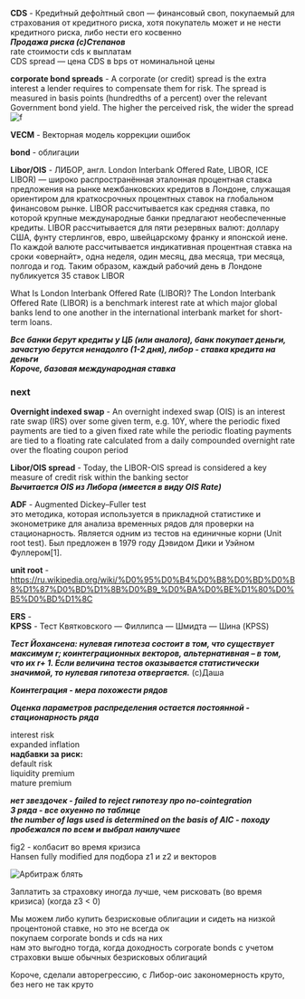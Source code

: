 **CDS** - Креди́тный дефо́лтный своп — финансовый своп,
 покупаемый для страхования от кредитного риска,
  хотя покупатель может и не нести кредитного риска,
   либо нести его косвенно  
  ***Продажа риска (с)Степанов***  
rate стоимости cds к выплатам    
CDS spread — цена CDS в bps от номинальной цены  
  
**corporate bond spreads** - A corporate (or credit) spread is the extra interest a lender requires to compensate them for risk. The spread is measured in basis points (hundredths of a percent) over the relevant Government bond yield. The higher the perceived risk, the wider the spread  
![f](https://sun9-76.userapi.com/impg/ud-9E_m6I97FgkgYogjryzV0sMok5APM4524Jg/GFyXF-lSJeo.jpg?size=643x130&quality=96&sign=e69301f86c2d9b03a0a1d6db344bbf7c&type=album)

**VECM** - Векторная модель коррекции ошибок  
  
**bond** - облигации  
    
**Libor/OIS** - ЛИ́БОР, англ. London Interbank Offered Rate, LIBOR, ICE LIBOR) — широко распространённая эталонная процентная ставка предложения на рынке межбанковских кредитов в Лондоне, служащая ориентиром для краткосрочных процентных ставок на глобальном финансовом рынке. LIBOR рассчитывается как средняя ставка, по которой крупные международные банки предлагают необеспеченные кредиты. LIBOR рассчитывается для пяти резервных валют: доллару США, фунту стерлингов, евро, швейцарскому франку и японской иене. По каждой валюте рассчитывается индикативная процентная ставка на сроки «овернайт», одна неделя, один месяц, два месяца, три месяца, полгода и год. Таким образом, каждый рабочий день в Лондоне публикуется 35 ставок LIBOR  

What Is London Interbank Offered Rate (LIBOR)?
The London Interbank Offered Rate (LIBOR) is a benchmark interest rate at which major global banks lend to one another in the international interbank market for short-term loans.  

***Все банки берут кредиты у ЦБ (или аналога), банк покупает деньги, зачастую берутся ненадолго (1-2 дня), либор - ставка кредита на деньги    
Короче, базовая международная ставка***
### next
**Overnight indexed swap**  - An overnight indexed swap (OIS) is an interest rate swap (IRS) over some given term, e.g. 10Y, where the periodic fixed payments are tied to a given fixed rate while the periodic floating payments are tied to a floating rate calculated from a daily compounded overnight rate over the floating coupon period  

**Libor/OIS spread** - Today, the LIBOR-OIS spread is considered a key measure of credit risk within the banking sector   
***Вычитается OIS из Либора (имеется в виду OIS Rate)***
  
**ADF** - Augmented Dickey–Fuller test  
 это методика, которая используется в прикладной статистике и эконометрике для анализа временных рядов для проверки на стационарность. Является одним из тестов на единичные корни (Unit root test). Был предложен в 1979 году Дэвидом Дики и Уэйном Фуллером[1].  

 **unit root** - https://ru.wikipedia.org/wiki/%D0%95%D0%B4%D0%B8%D0%BD%D0%B8%D1%87%D0%BD%D1%8B%D0%B9_%D0%BA%D0%BE%D1%80%D0%B5%D0%BD%D1%8C  
  
**ERS** -   
**KPSS** -  Тест Квятковского — Филлипса — Шмидта — Шина (KPSS)  

***Тест Йохансена: нулевая гипотеза состоит в том, что существует максимум r; коинтеграционных векторов, альтернативная – в том, что их r+ 1. Если
величина тестов оказывается статистически значимой, то нулевая гипотеза отвергается.*** (с)Даша

***Коинтеграция - мера похожести рядов***

***Оценка параметров распределения остается постоянной - стационарность ряда***

interest risk  
expanded inflation  
**надбавки за риск:**  
default risk  
liquidity premium  
mature premium   
  
***нет звездочек - failed to reject гипотезу про no-cointegration***  
***3 ряда - все охуенно по таблице***  
***the number of lags used is determined on the basis of AIC - походу пробежался по всем и выбрал наилучшее***  
  
fig2 - колбасит во время кризиса    
Hansen fully modified  для подбора z1 и z2 и векторов  

![Арбитраж блять](https://sun9-76.userapi.com/impg/T04jeToGhcwqRqGYBH5YsOnyfsjWrIzSrsv0vg/jiiD9P19_7o.jpg?size=739x468&quality=96&sign=36105f9748b0cbc4eb77b2d1b0e3114b&type=album)  

Заплатить за страховку иногда лучше, чем рисковать (во время кризиса) (когда z3 < 0)

Мы можем либо купить безрисковые облигации и сидеть на низкой процентоной ставке, но это не всегда ок   
покупаем corporate bonds и cds на них   
нам это выгодно тогда, когда доходность corporate bonds с учетом страховки выше обычных безрисковых облигаций  

Короче, сделали авторегрессию, с Либор-оис закономерность круто, без него не так круто 


